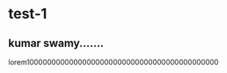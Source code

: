 <h1>test-1</h1>
<h2>kumar swamy.......</h2>

<p>lorem10000000000000000000000000000000000000000000</p>
